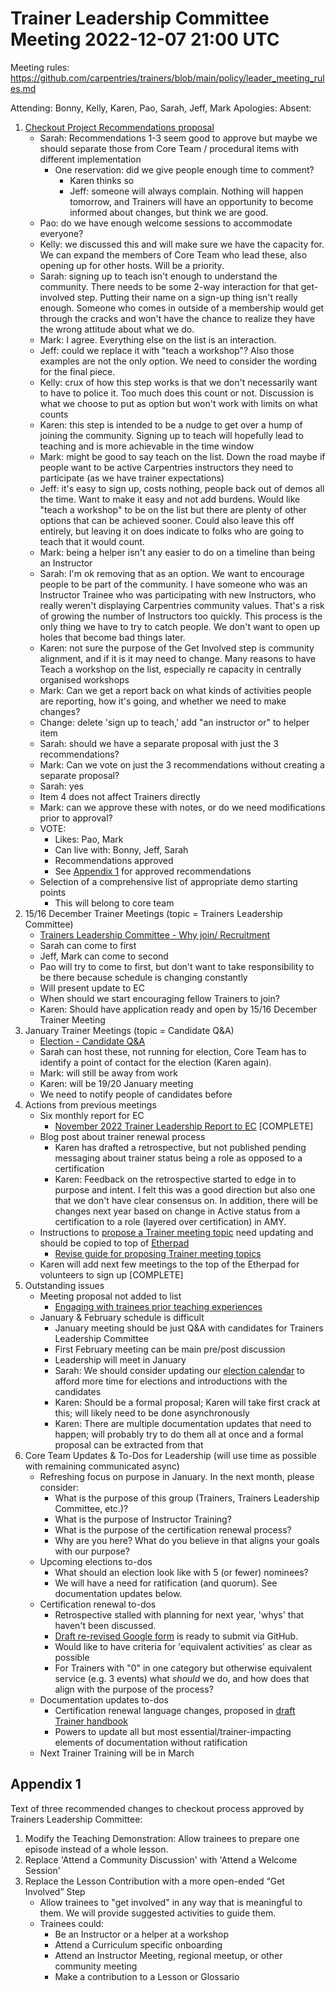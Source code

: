 # Trainer Leadership Committee Meeting 2022-12-07 21:00 UTC
Meeting rules: https://github.com/carpentries/trainers/blob/main/policy/leader_meeting_rules.md

Attending: Bonny, Kelly, Karen, Pao, Sarah, Jeff, Mark
Apologies:
Absent:

1. [Checkout Project Recommendations proposal](https://github.com/carpentries/trainers/issues/226)
    - Sarah: Recommendations 1-3 seem good to approve but maybe we should 
    separate those from Core Team / procedural items with different 
    implementation
        - One reservation: did we give people enough time to comment?
            - Karen thinks so
            - Jeff: someone will always complain. Nothing will happen tomorrow, 
            and Trainers will have an opportunity to become informed about 
            changes, but think we are good.
    - Pao: do we have enough welcome sessions to accommodate everyone?
    - Kelly: we discussed this and will make sure we have the capacity for. We 
    can expand the members of Core Team who lead these, also opening up for 
    other hosts. Will be a priority.
    - Sarah: signing up to teach isn't enough to understand the community. 
    There needs to be some 2-way interaction for that get-involved step. 
    Putting their name on a sign-up thing isn't really enough. Someone who 
    comes in outside of a membership would get through the cracks and won't 
    have the chance to realize they have the wrong attitude about what we do.
    - Mark: I agree. Everything else on the list is an interaction. 
    - Jeff: could we replace it with "teach a workshop"? Also those examples 
    are not the only option. We need to consider the wording for the final 
    piece. 
    - Kelly: crux of how this step works is that we don't necessarily want to 
    have to police it. Too much does this count or not. Discussion is what we 
    choose to put as option but won't work with limits on what counts
    - Karen: this step is intended to be a nudge to get over a hump of joining 
    the community. Signing up to teach will hopefully lead to teaching and is 
    more achievable in the time window
    - Mark: might be good to say teach on the list. Down the road maybe if 
    people want to be active Carpentries instructors they need to participate 
    (as we have trainer expectations)
    - Jeff: it's easy to sign up, costs nothing, people back out of demos all 
    the time. Want to make it easy and not add burdens. Would like "teach a 
    workshop" to be on the list but there are plenty of other options that can 
    be achieved sooner. Could also leave this off entirely, but leaving it on 
    does indicate to folks who are going to teach that it would count.
    - Mark: being a helper isn't any easier to do on a timeline than being an 
    Instructor
    - Sarah: I'm ok removing that as an option. We want to encourage people to 
    be part of the community. I have someone who was an Instructor Trainee who 
    was participating with new Instructors, who really weren't displaying 
    Carpentries community values. That's a risk of growing the number of 
    Instructors too quickly. This process is the only thing we have to try to 
    catch people. We don't want to open up holes that become bad things later.
    - Karen: not sure the purpose of the Get Involved step is community 
    alignment, and if it is it may need to change. Many reasons to have Teach a 
    workshop on the list, especially re capacity in centrally organised 
    workshops
    - Mark: Can we get a report back on what kinds of activities people are 
    reporting, how it's going, and whether we need to make changes?
    - Change: delete 'sign up to teach,' add "an instructor or" to helper item
    - Sarah: should we have a separate proposal with just the 3 
    recommendations?
    - Mark: Can we vote on just the 3 recommendations without creating a 
    separate proposal?
    - Sarah: yes
    - Item 4 does not affect Trainers directly
    - Mark: can we approve these with notes, or do we need modifications prior 
    to approval?
    - VOTE:
        - Likes: Pao, Mark
        - Can live with: Bonny, Jeff, Sarah
        - Recommendations approved
        - See [Appendix 1](#appendix-1) for approved recommendations
    - Selection of a comprehensive list of appropriate demo starting points
        - This will belong to core team
2. 15/16 December Trainer Meetings (topic = Trainers Leadership Committee)
    - [Trainers Leadership Committee - Why join/ Recruitment](https://github.com/carpentries/trainers/issues/222)
    - Sarah can come to first
    - Jeff, Mark can come to second
    - Pao will try to come to first, but don't want to take responsibility to 
    be there because schedule is changing constantly
    - Will present update to EC
    - When should we start encouraging fellow Trainers to join?
    - Karen: Should have application ready and open by 15/16 December Trainer 
    Meeting
3. January Trainer Meetings (topic = Candidate Q&A)
    - [Election - Candidate Q&A](https://github.com/carpentries/trainers/issues/221)
    - Sarah can host these, not running for election, Core Team has to identify 
    a point of contact for the election (Karen again). 
    - Mark: will still be away from work
    - Karen: will be 19/20 January meeting
    - We need to notify people of candidates before
4. Actions from previous meetings
    - Six monthly report for EC
        - [November 2022 Trainer Leadership Report to EC](https://github.com/carpentries/trainers/blob/main/reports/2022-10-report-to-ec.md) [COMPLETE]
    - Blog post about trainer renewal process 
        - Karen has drafted a retrospective, but not published pending 
        messaging about trainer status being a role as opposed to a 
        certification
        - Karen: Feedback on the retrospective started to edge in to purpose 
        and intent. I felt this was a good direction but also one that we don't 
        have clear consensus on. In addition, there will be changes next year 
        based on change in Active status from a certification to a role 
        (layered over certification) in AMY. 
    - Instructions to [propose a Trainer meeting topic](https://github.com/orgs/carpentries/projects/4/views/2) 
    need updating and should be copied to top of [Etherpad](https://pad.carpentries.org/trainers)
        - [Revise guide for proposing Trainer meeting topics](https://github.com/carpentries/trainers/issues/218)
    - Karen will add next few meetings to the top of the Etherpad for 
    volunteers to sign up [COMPLETE]
5. Outstanding issues
    - Meeting proposal not added to list
        - [Engaging with trainees prior teaching experiences](https://github.com/carpentries/trainers/issues/210)
    - January & February schedule is difficult
        - January meeting should be just Q&A with candidates for Trainers 
        Leadership Committee
        - First February meeting can be main pre/post discussion
        - Leadership will meet in January
        - Sarah: We should consider updating our [election calendar](https://github.com/carpentries/trainers/blob/main/governance.md#nominations-and-elections) to afford more time for elections and 
        introductions with the candidates 
        - Karen: Should be a formal proposal; Karen will take first crack at 
        this; will likely need to be done asynchronously
        - Karen: There are multiple documentation updates that need to happen; 
        will probably try to do them all at once and a formal proposal can be 
        extracted from that
6. Core Team Updates & To-Dos for Leadership (will use time as possible with 
remaining communicated async)
    - Refreshing focus on purpose in January. In the next month, please 
    consider:
        - What is the purpose of this group (Trainers, Trainers Leadership 
        Committee, etc.)?
        - What is the purpose of Instructor Training?
        - What is the purpose of the certification renewal process?
        - Why are you here? What do you believe in that aligns your goals with 
        our purpose?
    - Upcoming elections to-dos
        - What should an election look like with 5 (or fewer) nominees?
        - We will have a need for ratification (and quorum). See documentation 
        updates below.
    - Certification renewal to-dos
        - Retrospective stalled with planning for next year, 'whys' that 
        haven't been discussed. 
        - [Draft re-revised Google form](https://docs.google.com/document/d/12NQqSp9h6KqNzikoQUsbC-L3cO77Pd62sz3kxVFZd2Y/edit?usp=sharing) is ready to submit via GitHub. 
        - Would like to have criteria for 'equivalent activities' as clear as 
        possible 
        - For Trainers with "0" in one category but otherwise equivalent 
        service (e.g. 3 events) what *should* we do, and how does that align 
        with the purpose of the process?
    - Documentation updates to-dos
        - Certification renewal language changes, proposed in 
        [draft Trainer handbook](https://docs.google.com/document/d/1XN7cWRNjeu5tgWPxUlSz611RXi6bcGjkkUMUDu7iwaw/edit#heading=h.3fpx0nfye0rz)
        - Powers to update all but most essential/trainer-impacting elements of 
        documentation without ratification
    - Next Trainer Training will be in March

## Appendix 1

Text of three recommended changes to checkout process approved by Trainers 
Leadership Committee:

1. Modify the Teaching Demonstration: Allow trainees to prepare one episode 
instead of a whole lesson.
2. Replace 'Attend a Community Discussion' with 'Attend a Welcome Session'
3. Replace the Lesson Contribution with a more open-ended “Get Involved” Step
    - Allow trainees to "get involved" in any way that is meaningful to them. 
    We will provide suggested activities to guide them.
    - Trainees could:
        - Be an Instructor or a helper at a workshop
        - Attend a Curriculum specific onboarding
        - Attend an Instructor Meeting, regional meetup, or other community 
        meeting
        - Make a contribution to a Lesson or Glossario
